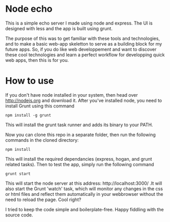 Node echo
========

This is a simple echo server I made using node and express. The UI is designed with less and the app is built using grunt. 

The purpose of this was to get familiar with these tools and technologies, and to make a basic web-app skeletton to serve as a building block for my future apps. So, if you do like web developpement and want to discover these cool technologies and learn a perfect workflow for developping quick web apps, then this is for you.

How to use
==========

If you don't have node installed in your system, then head over http://nodejs.org and download it.
After you've installed node, you need to install Grunt using this command

    npm install -g grunt
    
This will install the grunt task runner and adds its binary to your PATH.

Now you can clone this repo in a separate folder, then run the following commands in the cloned directory:

    npm install
    
This will install the required dependancies (express, hogan, and grunt related tasks).
Then to test the app, simply run the following command

    grunt start
    
This will start the node server at this address: http://localhost:3000/ .It will also start the Grunt 'watch' task, which will monitor any changes in the css or html files and reflect them automatically in your webbrowser without the need to reload the page. Cool right?

I tried to keep the code simple and boilerplate-free. Happy fiddling with the source code.

